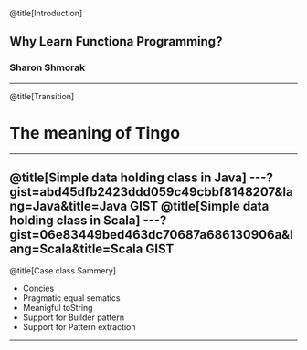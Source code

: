 @title[Introduction]
## Why Learn Functiona Programming?

### Sharon Shmorak
---
@title[Transition]
# The meaning of Tingo
---
@title[Simple data holding class in Java]
---?gist=abd45dfb2423ddd059c49cbbf8148207&lang=Java&title=Java GIST
@title[Simple data holding class in Scala]
---?gist=06e83449bed463dc70687a686130906a&lang=Scala&title=Scala GIST
---
@title[Case class Sammery]
* Concies
* Pragmatic equal sematics 
* Meanigful toString
* Support for Builder pattern
* Support for Pattern extraction
---
